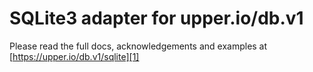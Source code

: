 # SQLite3 adapter for upper.io/db.v1

Please read the full docs, acknowledgements and examples at
[https://upper.io/db.v1/sqlite][1]

[1]: https://upper.io/db.v1/sqlite
